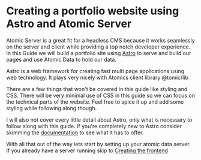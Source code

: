 # Creating a portfolio website using Astro and Atomic Server

Atomic Server is a great fit for a headless CMS because it works seamlessly on the server and client while providing a top notch developer experience. In this Guide we will build a portfolio site using [Astro](https://astro.build/) to serve and build our pages and use Atomic Data to hold our data.

Astro is a web framework for creating fast multi page applications using web technology.
It plays very nicely with Atomics client library @tomic/lib

There are a few things that won't be covered in this guide like styling and CSS. There will be very minimal use of CSS in this guide so we can focus on the technical parts of the website.
Feel free to spice it up and add some styling while following along though.

I will also not cover every little detail about Astro, only what is necessary to follow along with this guide. If you're completely new to Astro consider skimming the [documentation](https://docs.astro.build/en/getting-started/) to see what it has to offer.

With all that out of the way lets start by setting up your atomic data server. If you already have a server running skip to [Creating the frontend](/astro-guide/3-frontend-setup)
